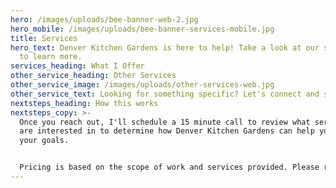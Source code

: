 ```yaml
---
hero: /images/uploads/bee-banner-web-2.jpg
hero_mobile: /images/uploads/bee-banner-services-mobile.jpg
title: Services
hero_text: Denver Kitchen Gardens is here to help! Take a look at our services
  to learn more.
services_heading: What I Offer
other_service_heading: Other Services
other_service_image: /images/uploads/other-services-web.jpg
other_service_text: Looking for something specific? Let's connect and see how I can help!
nextsteps_heading: How this works
nextsteps_copy: >-
  Once you reach out, I'll schedule a 15 minute call to review what services you
  are interested in to determine how Denver Kitchen Gardens can help you meet
  your goals.


  Pricing is based on the scope of work and services provided. Please reach out to discuss your needs and to learn more about the pricing structure.
---
```

